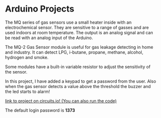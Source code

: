 # Arduino Projects
The MQ series of gas sensors use a small heater inside with an electrochemical sensor. They are sensitive to a range of gasses and are used indoors at room temperature. The output is an analog signal and can be read with an analog input of the Arduino.

The MQ-2 Gas Sensor module is useful for gas leakage detecting in home and industry. It can detect LPG, i-butane, propane, methane, alcohol, hydrogen and smoke.

Some modules have a built-in variable resistor to adjust the sensitivity of the sensor.

In this project, I have added a keypad to get a password from the user.
Also when the gas sensor detects a value above the threshold the buzzer and the led starts to alarm!

[link to project on circuits.io! (You can also run the code) ](https://circuits.io/circuits/4967518-gas-sensor-with-login-password/embed#breadboard)

The default login password is **1373**
